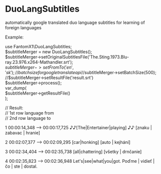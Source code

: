 # DuoLangSubtitles  

automatically google translated duo language subtitles for learning of foreign languages

Example:
 
use FantomX1\DuoLangSubtitles;  
$subtitleMerger = new DuoLangSubtitles();  
$subtitleMerger->setOriginalSubtitlesFile('The.Sting.1973.Blu-ray.23.976.x264-Mathandler.srt');  
$subtitleMerger->setFromTo('en','sk');  
// batch size for google translate api  
//$subtitleMerger->setBatchSize(500);  
//$subtitleMerger->setResultFile('result.srt')  
$subtitleMerger->process();  
var_dump(  
    $subtitleMerger->getResultFile()  
);  
  


// Result:   
// 1st row language from  
// 2nd row language to  

1
00:00:14,348 --> 00:00:17,725
♪♪[The|Entertainer|playing]
 ♪♪ [znaku | zabavac | hranie]

2
00:02:07,377 --> 00:02:09,295
[car|honking]
 [auto | kejhání]

3
00:02:34,404 --> 00:02:35,738
[all|chattering]
 [všetky | drnčanie]

4
00:02:35,823 --> 00:02:36,948
Let's|see|what|you|got.
 Poďme | vidieť | čo | ste | dostal.

